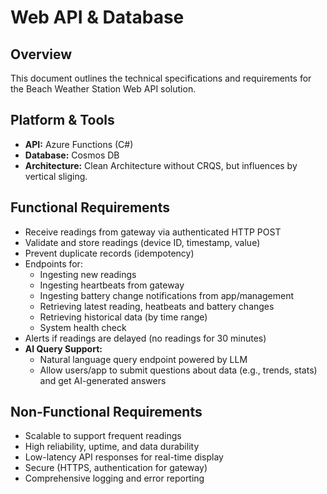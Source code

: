 # Web API & Database

## Overview

This document outlines the technical specifications and requirements for the Beach Weather Station Web API solution.

## Platform & Tools
- **API:** Azure Functions (C#)
- **Database:** Cosmos DB
- **Architecture:** Clean Architecture without CRQS, but influences by vertical sliging.

## Functional Requirements
- Receive readings from gateway via authenticated HTTP POST
- Validate and store readings (device ID, timestamp, value)
- Prevent duplicate records (idempotency)
- Endpoints for:
  - Ingesting new readings
  - Ingesting heartbeats from gateway
  - Ingesting battery change notifications from app/management
  - Retrieving latest reading, heatbeats and battery changes
  - Retrieving historical data (by time range)
  - System health check
- Alerts if readings are delayed (no readings for 30 minutes)
- **AI Query Support:** 
  - Natural language query endpoint powered by LLM
  - Allow users/app to submit questions about data (e.g., trends, stats) and get AI-generated answers

## Non-Functional Requirements
- Scalable to support frequent readings
- High reliability, uptime, and data durability
- Low-latency API responses for real-time display
- Secure (HTTPS, authentication for gateway)
- Comprehensive logging and error reporting